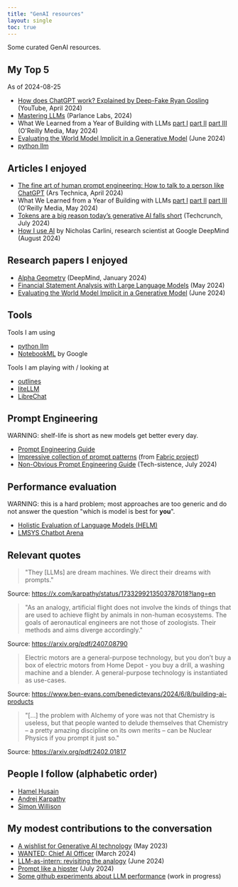 ```yaml
---
title: "GenAI resources"
layout: single
toc: true
---
```


Some curated GenAI resources.

## My Top 5
As of 2024-08-25
* [How does ChatGPT work? Explained by Deep-Fake Ryan Gosling](https://www.youtube.com/watch?v=xU_MFS_ACrU) (YouTube, April 2024)
* [Mastering LLMs](https://parlance-labs.com/education/) (Parlance Labs, 2024)
* What We Learned from a Year of Building with LLMs [part I](https://www.oreilly.com/radar/what-we-learned-from-a-year-of-building-with-llms-part-i/) [part II](https://www.oreilly.com/radar/what-we-learned-from-a-year-of-building-with-llms-part-ii/) [part III](https://www.oreilly.com/radar/what-we-learned-from-a-year-of-building-with-llms-part-iii-strategy/) (O'Reilly Media, May 2024)
* [Evaluating the World Model Implicit in a Generative Model](https://arxiv.org/abs/2406.03689) (June 2024)
* [python llm](https://llm.datasette.io/en/stable/)



## Articles I enjoyed
* [The fine art of human prompt engineering: How to talk to a person like ChatGPT](https://arstechnica.com/information-technology/2024/04/the-fine-art-of-human-prompt-engineering-how-to-talk-to-a-person-like-chatgpt/) (Ars Technica, April 2024)
* What We Learned from a Year of Building with LLMs [part I](https://www.oreilly.com/radar/what-we-learned-from-a-year-of-building-with-llms-part-i/) [part II](https://www.oreilly.com/radar/what-we-learned-from-a-year-of-building-with-llms-part-ii/) [part III](https://www.oreilly.com/radar/what-we-learned-from-a-year-of-building-with-llms-part-iii-strategy/) (O'Reilly Media, May 2024)
* [Tokens are a big reason today’s generative AI falls short](https://techcrunch.com/2024/07/06/tokens-are-a-big-reason-todays-generative-ai-falls-short/) (Techcrunch, July 2024)
* [How I use AI](https://nicholas.carlini.com/writing/2024/how-i-use-ai.html) by Nicholas Carlini, research scientist at Google DeepMind (August 2024)

## Research papers I enjoyed
* [Alpha Geometry](https://deepmind.google/discover/blog/alphageometry-an-olympiad-level-ai-system-for-geometry/) (DeepMind, January 2024)
* [Financial Statement Analysis with Large Language Models](https://bfi.uchicago.edu/wp-content/uploads/2024/05/BFI_WP_2024-65.pdf) (May 2024)
* [Evaluating the World Model Implicit in a Generative Model](https://arxiv.org/abs/2406.03689) (June 2024)

## Tools
Tools I am using
* [python llm](https://llm.datasette.io/en/stable/)
* [NotebookML](https://notebooklm.google/) by Google
  
Tools I am playing with / looking at
* [outlines](https://github.com/outlines-dev/outlines)
* [liteLLM](https://www.litellm.ai/)
* [LibreChat](https://www.librechat.ai/)

## Prompt Engineering
WARNING: shelf-life is short as new models get better every day.
* [Prompt Engineering Guide](https://www.promptingguide.ai/) 
* [Impressive collection of prompt patterns](https://github.com/danielmiessler/fabric/tree/main/patterns) (from [Fabric project](https://github.com/danielmiessler/fabric/tree/main))
* [Non-Obvious Prompt Engineering Guide](https://www.techsistence.com/p/non-obvious-prompt-engineering-guide) (Tech-sistence, July 2024)

## Performance evaluation
WARNING: this is a hard problem; most approaches are too generic and do not answer the question "which is model is best for **you**".
* [Holistic Evaluation of Language Models (HELM)](https://crfm.stanford.edu/helm/)
* [LMSYS Chatbot Arena](https://lmarena.ai/)

## Relevant quotes
> "They \[LLMs\] are dream machines. We direct their dreams with prompts."

Source: https://x.com/karpathy/status/1733299213503787018?lang=en
> "As an analogy, artificial flight does not involve the kinds of things that are used to achieve flight by animals in non-human ecosystems. The goals of aeronautical engineers are not those of zoologists. Their methods and aims diverge accordingly."

Source: https://arxiv.org/pdf/2407.08790

> Electric motors are a general-purpose technology, but you don’t buy a box of electric motors from Home Depot - you buy a drill, a washing machine and a blender. A general-purpose technology is instantiated as use-cases.

Source: https://www.ben-evans.com/benedictevans/2024/6/8/building-ai-products

> "\[…\] the problem with Alchemy of yore was not that Chemistry is useless, but that people wanted to delude themselves that Chemistry – a pretty amazing discipline on its own merits –
can be Nuclear Physics if you prompt it just so."

Source: https://arxiv.org/pdf/2402.01817

## People I follow (alphabetic order)
* [Hamel Husain](https://hamel.dev/)
* [Andrej Karpathy](https://karpathy.ai/)
* [Simon Willison](https://simonwillison.net/tags/generative-ai/)

## My modest contributions to the conversation
* [A wishlist for Generative AI technology](https://www.linkedin.com/pulse/wishlist-generative-ai-technology-arnaud-sahuguet/) (May 2023)
* [WANTED: Chief AI Officer](https://www.linkedin.com/pulse/wanted-chief-ai-officer-arnaud-sahuguet-t3ume/) (March 2024)
* [LLM-as-intern: revisiting the analogy](https://www.linkedin.com/pulse/llm-as-intern-revisiting-theanalogy-arnaud-sahuguet-c1uqe/) (June 2024)
* [Prompt like a hipster](https://www.linkedin.com/posts/sahuguet_hipsters-ordering-brunch-as-the-finest-form-activity-7211723102014029824-cbeO/) (July 2024)
* [Some github experiments about LLM performance](https://github.com/sahuguet/llm-eval) (work in progress)

